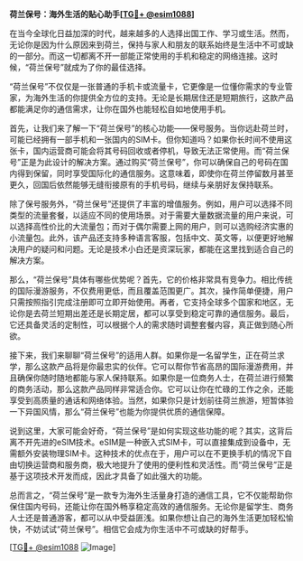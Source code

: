 **荷兰保号：海外生活的贴心助手[[TG💪+ @esim1088](https://t.me/s/esim1088)]**

在当今全球化日益加深的时代，越来越多的人选择出国工作、学习或生活。然而，无论你是因为什么原因来到荷兰，保持与家人和朋友的联系始终是生活中不可或缺的一部分。而这一切都离不开一部能正常使用的手机和稳定的网络连接。这时候，“荷兰保号”就成为了你的最佳选择。

“荷兰保号”不仅仅是一张普通的手机卡或流量卡，它更像是一位懂你需求的专业管家，为海外生活的你提供全方位的支持。无论是长期居住还是短期旅行，这款产品都能满足你的通信需求，让你在国外也能轻松自如地使用手机。

首先，让我们来了解一下“荷兰保号”的核心功能——保号服务。当你远赴荷兰时，可能已经拥有一部手机和一张国内的SIM卡。但你知道吗？如果你长时间不使用这张卡，国内运营商可能会将其号码回收或者停机，导致无法正常使用。而“荷兰保号”正是为此设计的解决方案。通过购买“荷兰保号”，你可以确保自己的号码在国内得到保留，同时享受国际化的通信服务。这意味着，即使你在荷兰停留数月甚至更久，回国后依然能够无缝衔接原有的手机号码，继续与亲朋好友保持联系。

除了保号服务外，“荷兰保号”还提供了丰富的增值服务。例如，用户可以选择不同类型的流量套餐，以适应不同的使用场景。对于需要大量数据流量的用户来说，可以选择高性价比的大流量包；而对于偶尔需要上网的用户，则可以选购经济实惠的小流量包。此外，该产品还支持多种语言客服，包括中文、英文等，以便更好地解决用户的疑问和问题。无论是技术小白还是资深玩家，都能在这里找到适合自己的解决方案。

那么，“荷兰保号”具体有哪些优势呢？首先，它的价格非常具有竞争力。相比传统的国际漫游服务，不仅费用更低，而且覆盖范围更广。其次，操作简单便捷，用户只需按照指引完成注册即可立即开始使用。再者，它支持全球多个国家和地区，无论你是去荷兰短期出差还是长期定居，都可以享受到稳定可靠的通信服务。最后，它还具备灵活的定制性，可以根据个人的需求随时调整套餐内容，真正做到随心所欲。

接下来，我们来聊聊“荷兰保号”的适用人群。如果你是一名留学生，正在荷兰求学，那么这款产品将是你最忠实的伙伴。它可以帮你节省高昂的国际漫游费用，并且确保你随时随地都能与家人保持联系。如果你是一位商务人士，在荷兰进行频繁的商务活动，那么这款产品同样非常适合你。它可以让你在忙碌的工作之余，还能享受到高质量的通话和网络体验。当然，如果你只是计划前往荷兰旅游，短暂体验一下异国风情，那么“荷兰保号”也能为你提供优质的通信保障。

说到这里，大家可能会好奇，“荷兰保号”是如何实现这些功能的呢？其实，这背后离不开先进的eSIM技术。eSIM是一种嵌入式SIM卡，可以直接集成到设备中，无需额外安装物理SIM卡。这种技术的优点在于，用户可以在不更换手机的情况下自由切换运营商和服务商，极大地提升了使用的便利性和灵活性。而“荷兰保号”正是基于这项技术开发而成，因此才具备了如此强大的功能。

总而言之，“荷兰保号”是一款专为海外生活量身打造的通信工具，它不仅能帮助你保住国内号码，还能让你在国外畅享稳定高效的通信服务。无论你是留学生、商务人士还是普通游客，都可以从中受益匪浅。如果你想让自己的海外生活更加轻松愉快，不妨试试“荷兰保号”。相信它会成为你生活中不可或缺的好帮手。

[[TG💪+ @esim1088](https://t.me/s/esim1088) ![Image](https://i.postimg.cc/4NQfJmqS/Snipaste-2025-05-13-00-14-12.png)]